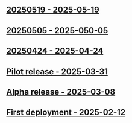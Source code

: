 ## [20250519 - 2025-05-19](https://github.com/safeinsights/management-app/blob/b556599)

## [20250505 - 2025-050-05](https://github.com/safeinsights/management-app/blob/d899139)

## [20250424 - 2025-04-24](https://github.com/safeinsights/management-app/blob/07c622c)

## [Pilot release - 2025-03-31](https://github.com/safeinsights/management-app/blob/b5be9493d9d07de9c42839c781affc7f32bfc40e)

## [Alpha release - 2025-03-08](https://github.com/safeinsights/management-app/blob/b94ba41ccd1302f035414844ac316774ca6affd5)

## [First deployment - 2025-02-12](https://github.com/safeinsights/management-app/blob/8e94ebd)


